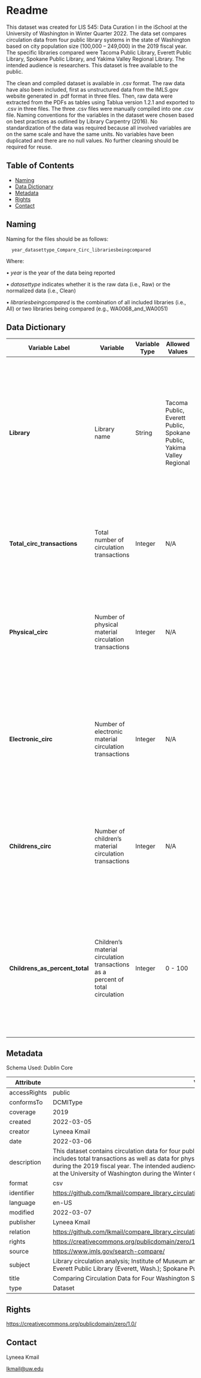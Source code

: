 # Readme
This dataset was created for LIS 545: Data Curation I in the iSchool at the University of Washington in Winter Quarter 2022. The data set compares circulation data from four public library systems in the state of Washington based on city population size (100,000 – 249,000) in the 2019 fiscal year. The specific libraries compared were Tacoma Public Library, Everett Public Library, Spokane Public Library, and Yakima Valley Regional Library. The intended audience is researchers. This dataset is free available to the public.

The clean and compiled dataset is available in .csv format. The raw data have also been included, first as unstructured data from the IMLS.gov website generated in .pdf format in three files. Then, raw data were extracted from the PDFs as tables using Tablua version 1.2.1 and exported to .csv in three files. The three .csv files were manually compiled into one .csv file. Naming conventions for the variables in the dataset were chosen based on best practices as outlined by Library Carpentry (2016). No standardization of the data was required because all involved variables are on the same scale and have the same units. No variables have been duplicated and there are no null values. No further cleaning should be required for reuse.

## Table of Contents
- [Naming](#naming)
- [Data Dictionary](#datadictionary)
- [Metadata](#metadata)
- [Rights](#rights)
- [Contact](#contact)

## Naming
Naming for the files should be as follows:

      year_datasettype_Compare_Circ_librariesbeingcompared
      
Where: 

•	_year_ is the year of the data being reported

•	_datasettype_ indicates whether it is the raw data (i.e., Raw) or the normalized data (i.e., Clean)

•	_librariesbeingcompared_ is the combination of all included libraries (i.e., All) or two libraries being compared (e.g., WA0068_and_WA0051)

## Data Dictionary

| **Variable Label** | **Variable** | **Variable Type** | **Allowed Values** | **Definition** |
| --- | --- | --- | --- | --- |
| **Library** | Library name | String | Tacoma Public, Everett Public, Spokane Public, Yakima Valley Regional | Name of the library about which circulation data is being described. Each library is a public library in Washington State that serves a city with a population size ranging from 100,000 to 249,000 in 2019. |
| **Total_circ_transactions** | Total number of circulation transactions | Integer | N/A | The total number of circulation transactions for the specified public library system.  |
| **Physical_circ** | Number of physical material circulation transactions | Integer | N/A | The number of circulation transactions for the physical materials in the collection of the specified public library system. |
| **Electronic_circ** | Number of electronic material circulation transactions | Integer | N/A | The number of circulation transactions for the electronic materials in the collection of the specified public library system. |
| **Childrens_circ** | Number of children’s material circulation transactions | Integer | N/A | The number of circulation transactions for the children’s materials in the collection of the specified public library system. |
| **Childrens_as_percent_total** | Children’s material circulation transactions as a percent of total circulation | Integer | 0 - 100 | The percentage of circulation transactions for children’s materials as compared to the total number of circulation transactions for the specified public library system. |

## Metadata
Schema Used: Dublin Core

| **Attribute** | **Value** |
| --- | --- |
| accessRights | public |
| conformsTo | DCMIType |
| coverage | 2019 |
| created | 2022-03-05 |
| creator | Lyneea Kmail |
| date | 2022-03-06 |
| description | This dataset contains circulation data for four public libraries in cities of similar size in Washington state. It includes total transactions as well as data for physical, electronic, and children's material as reported during the 2019 fiscal year. The intended audience is researchers. This dataset was curated for LIS 545 at the University of Washington during the Winter Quarter of 2022. |
| format | csv |
| identifier | https://github.com/lkmail/compare_library_circulation_FY19/blob/main/2019_Clean_Compare_Circ_All.csv  |
| language | en-US |
| modified | 2022-03-07 |
| publisher | Lyneea Kmail |
| relation | https://github.com/lkmail/compare_library_circulation_FY19 |
| rights | https://creativecommons.org/publicdomain/zero/1.0/ |
| source | https://www.imls.gov/search-compare/ |
| subject | Library circulation analysis; Institute of Museum and Library Services (U.S.); Tacoma Public Library; Everett Public Library (Everett, Wash.); Spokane Public Library; Yakima Valley Regional Library |
| title | Comparing Circulation Data for Four Washington State Public Libraries (2019) |
| type | Dataset |

## Rights

https://creativecommons.org/publicdomain/zero/1.0/

## Contact
Lyneea Kmail

lkmail@uw.edu
